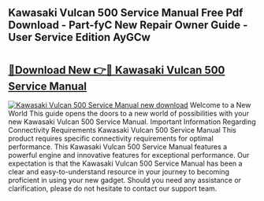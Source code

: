 ## Kawasaki Vulcan 500 Service Manual Free Pdf Download - Part-fyC New Repair Owner Guide - User Service Edition AyGCw

# <h2><a href="http://bc73450.oget.top/?id=Kawasaki+Vulcan+500+Service+Manual">🔗Download New 👉🔴 Kawasaki Vulcan 500 Service Manual</a></h2>

[![Kawasaki Vulcan 500 Service Manual new download](https://i.imgur.com/5g1atiW.png)](http://bc73450.oget.top/?id=Kawasaki+Vulcan+500+Service+Manual)
Welcome to a New World This guide opens the doors to a new world of possibilities with your new Kawasaki Vulcan 500 Service Manual. Important Information Regarding Connectivity Requirements Kawasaki Vulcan 500 Service Manual This product requires specific connectivity requirements for optimal performance. This Kawasaki Vulcan 500 Service Manual features a powerful engine and innovative features for exceptional performance. Our expectation is that the Kawasaki Vulcan 500 Service Manual has been a clear and easy-to-understand resource in your journey to becoming proficient in using your new gadget. Should you need any assistance or clarification, please do not hesitate to contact our support team.
